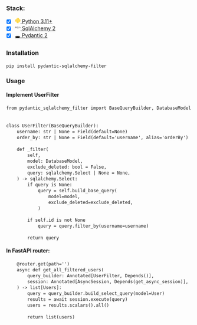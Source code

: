 ### Stack:

- [x] <a href="https://www.python.org/"><img src="https://raw.githubusercontent.com/devicons/devicon/master/icons/python/python-plain.svg" alt="python" width="15" height="15"/>
  Python 3.11+ <br/></a>
- [x] <a href="https://docs.sqlalchemy.org/en/20"><img src="https://raw.githubusercontent.com/devicons/devicon/master/icons/sqlalchemy/sqlalchemy-plain.svg" alt="sqlalchemy" width="15" height="15"/>
  SqlAlchemy 2<br/></a>
- [x] <a href="https://docs.pydantic.dev/">🕳 Pydantic 2<br/></a>

### Installation

    pip install pydantic-sqlalchemy-filter

### Usage

#### Implement UserFilter

    from pydantic_sqlalchemy_filter import BaseQueryBuilder, DatabaseModel


    class UserFilter(BaseQueryBuilder):
        username: str | None = Field(default=None)
        order_by: str | None = Field(default='username', alias='orderBy')

        def _filter(
            self,
            model: DatabaseModel,
            exclude_deleted: bool = False,
            query: sqlalchemy.Select | None = None,
        ) -> sqlalchemy.Select:
            if query is None:
                query = self.build_base_query(
                    model=model,
                    exclude_deleted=exclude_deleted,
                )

            if self.id is not None
                query = query.filter_by(username=username)

            return query

#### In FastAPI router:

        @router.get(path='')
        async def get_all_filtered_users(
            query_builder: Annotated[UserFilter, Depends()],
            session: Annotated[AsyncSession, Depends(get_async_session)],
        ) -> list[Users]:
            query = query_builder.build_select_query(model=User)
            results = await session.execute(query)
            users = results.scalars().all()

            return list(users)
